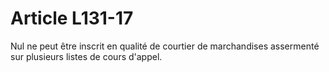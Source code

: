 # Article L131-17

Nul ne peut être inscrit en qualité de courtier de marchandises assermenté sur plusieurs listes de cours d'appel.
